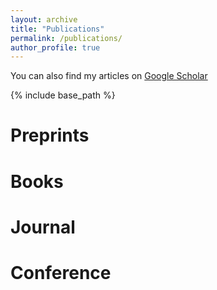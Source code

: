 ```yaml
---
layout: archive
title: "Publications"
permalink: /publications/
author_profile: true
---
```


You can also find my articles on [Google Scholar](https://scholar.google.com/citations?user=K30BViwAAAAJ&hl=en)

{% include base_path %}

<b>Preprints</b>
======

<b>Books</b>
======

<b>Journal</b>
======

<b>Conference</b>
======

